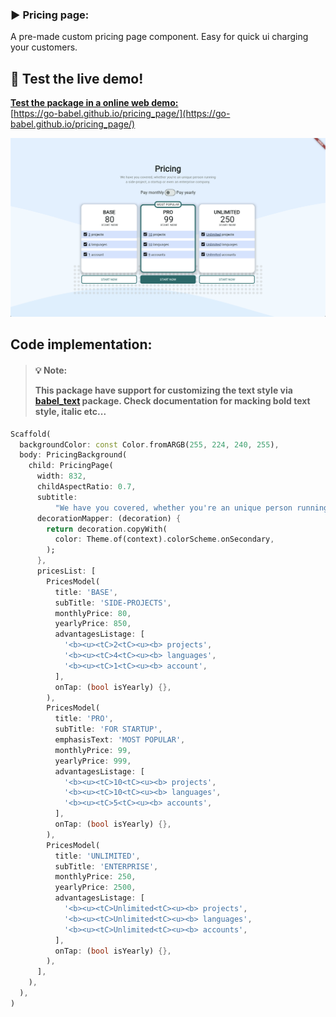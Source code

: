 ### ▶️ Pricing page:
A pre-made custom pricing page component. Easy for quick ui charging your customers.

## 🌟 Test the live demo!
<b>[Test the package in a online web demo:](https://go-babel.github.io/pricing_page/)</b><br>
[https://go-babel.github.io/pricing_page/](https://go-babel.github.io/pricing_page/)

[![Demo](https://github.com/Go-Babel/pricing_page/blob/main/assets/screenshot.png?raw=true)](https://go-babel.github.io/pricing_page/)

## Code implementation:

> #### 💡 Note:<p>This package have support for customizing the text style via [babel_text](https://pub.dev/packages/babel_text) package. Check documentation for macking bold text style, italic etc...
```dart
Scaffold(
  backgroundColor: const Color.fromARGB(255, 224, 240, 255),
  body: PricingBackground(
    child: PricingPage(
      width: 832,
      childAspectRatio: 0.7,
      subtitle:
          "We have you covered, whether you're an unique person running\na side-project, a startup or even an enterprise company.",
      decorationMapper: (decoration) {
        return decoration.copyWith(
          color: Theme.of(context).colorScheme.onSecondary,
        );
      },
      pricesList: [
        PricesModel(
          title: 'BASE',
          subTitle: 'SIDE-PROJECTS',
          monthlyPrice: 80,
          yearlyPrice: 850,
          advantagesListage: [
            '<b><u><tC>2<tC><u><b> projects',
            '<b><u><tC>4<tC><u><b> languages',
            '<b><u><tC>1<tC><u><b> account',
          ],
          onTap: (bool isYearly) {},
        ),
        PricesModel(
          title: 'PRO',
          subTitle: 'FOR STARTUP',
          emphasisText: 'MOST POPULAR',
          monthlyPrice: 99,
          yearlyPrice: 999,
          advantagesListage: [
            '<b><u><tC>10<tC><u><b> projects',
            '<b><u><tC>10<tC><u><b> languages',
            '<b><u><tC>5<tC><u><b> accounts',
          ],
          onTap: (bool isYearly) {},
        ),
        PricesModel(
          title: 'UNLIMITED',
          subTitle: 'ENTERPRISE',
          monthlyPrice: 250,
          yearlyPrice: 2500,
          advantagesListage: [
            '<b><u><tC>Unlimited<tC><u><b> projects',
            '<b><u><tC>Unlimited<tC><u><b> languages',
            '<b><u><tC>Unlimited<tC><u><b> accounts',
          ],
          onTap: (bool isYearly) {},
        ),
      ],
    ),
  ),
)
```